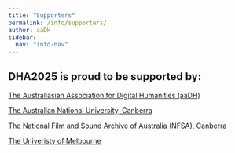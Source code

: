 ```yaml
---
title: "Supporters"
permalink: /info/supporters/
author: aaDH
sidebar:
  nav: "info-nav"
---
```


## DHA2025 is proud to be supported by:

[The Australiasian Association for Digital Humanities (aaDH)](https://aa-dh.org/)

[The Australian National University, Canberra](https://www.anu.edu.au/)

[The National Film and Sound Archive of Australia (NFSA), Canberra](https://www.nfsa.gov.au/)

[The Univeristy of Melbourne](https://www.unimelb.edu.au/)
